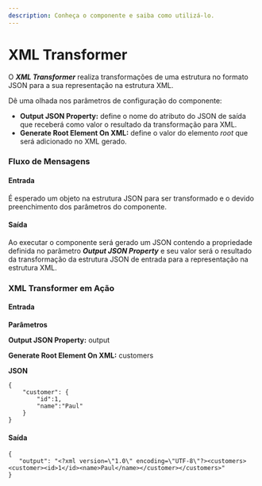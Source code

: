 ```yaml
---
description: Conheça o componente e saiba como utilizá-lo.
---
```


# XML Transformer

O _**XML Transformer**_ realiza transformações de uma estrutura no formato JSON para a sua representação na estrutura XML.

Dê uma olhada nos parâmetros de configuração do componente:

* **Output JSON Property:** define o nome do atributo do JSON de saída que receberá como valor o resultado da transformação para XML.
* **Generate Root Element On XML:** define o valor do elemento _root_ que será adicionado no XML gerado.

### Fluxo de Mensagens <a href="#fluxo-de-mensagens" id="fluxo-de-mensagens"></a>

#### Entrada <a href="#entrada" id="entrada"></a>

É esperado um objeto na estrutura JSON para ser transformado e o devido preenchimento dos parâmetros do componente.

#### **Saída** <a href="#h_1154f08e69" id="h_1154f08e69"></a>

Ao executar o componente será gerado um JSON contendo a propriedade definida no parâmetro _**Output JSON Property**_ e seu valor será o resultado da transformação da estrutura JSON de entrada para a representação na estrutura XML.

### XML Transformer em Ação <a href="#h_fd0d375710" id="h_fd0d375710"></a>

#### Entrada <a href="#h_fbe63e5574" id="h_fbe63e5574"></a>

**Parâmetros**

**Output JSON Property:** output

**Generate Root Element On XML:** customers

**JSON**

```
{
    "customer": {
        "id":1,
        "name":"Paul"
    }
} 
```

#### Saída <a href="#h_84cf6390e0" id="h_84cf6390e0"></a>

```
{
   "output": "<?xml version=\"1.0\" encoding=\"UTF-8\"?><customers><customer><id>1</id><name>Paul</name></customer></customers>"
}
```
